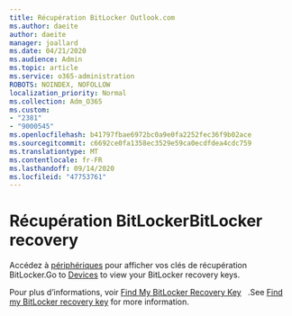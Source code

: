```yaml
---
title: Récupération BitLocker Outlook.com
ms.author: daeite
author: daeite
manager: joallard
ms.date: 04/21/2020
ms.audience: Admin
ms.topic: article
ms.service: o365-administration
ROBOTS: NOINDEX, NOFOLLOW
localization_priority: Normal
ms.collection: Adm_O365
ms.custom:
- "2381"
- "9000545"
ms.openlocfilehash: b41797fbae6972bc0a9e0fa2252fec36f9b02ace
ms.sourcegitcommit: c6692ce0fa1358ec3529e59ca0ecdfdea4cdc759
ms.translationtype: MT
ms.contentlocale: fr-FR
ms.lasthandoff: 09/14/2020
ms.locfileid: "47753761"
---
```

# <a name="bitlocker-recovery"></a><span data-ttu-id="3f220-102">Récupération BitLocker</span><span class="sxs-lookup"><span data-stu-id="3f220-102">BitLocker recovery</span></span>

<span data-ttu-id="3f220-103">Accédez à [périphériques](https://account.microsoft.com/devices/recoverykey) pour afficher vos clés de récupération BitLocker.</span><span class="sxs-lookup"><span data-stu-id="3f220-103">Go to [Devices](https://account.microsoft.com/devices/recoverykey) to view your BitLocker recovery keys.</span></span>

<span data-ttu-id="3f220-104">Pour plus d’informations, voir [Find My BitLocker Recovery Key](https://support.microsoft.com/help/4026181)   .</span><span class="sxs-lookup"><span data-stu-id="3f220-104">See [Find my BitLocker recovery key](https://support.microsoft.com/help/4026181) for more information.</span></span>